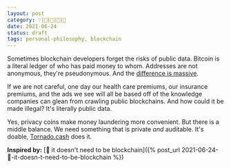 ```yaml
---
layout: post
category: ❔|🌰|🌱|🌳|🌲
date: 2021-06-24
status: draft
tags: personal-philosophy, blockchain
---
```

Sometimes blockchain developers forget the risks of public data. Bitcoin is a literal ledger of who has paid money to whom. Addresses are not anonymous, they're pseudonymous. And the [difference is massive](https://www.thegatewaypundit.com/2021/05/internet-sleuths-find-joe-bidens-secret-venmo-account-less-10-minutes-causing-potential-national-security-issue/).

If we are not careful, one day our health care premiums, our insurance premiums, and the ads we see will all be based off of the knowledge companies can glean from crawling public blockchains. And how could it be made illegal? It's literally public data.

Yes, privacy coins make money laundering more convenient. But there is a middle balance. We need something that is private _and_ auditable. It's doable, [Tornado.cash](https://app.tornado.cash/compliance/) does it.

**Inspired by:** [🌱 it doesn't need to be blockchain]({% post_url 2021-06-24-🌱-it-doesn-t-need-to-be-blockchain %})
